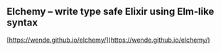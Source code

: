 ## Elchemy – write type safe Elixir using Elm-like syntax
  
  [https://wende.github.io/elchemy/](https://wende.github.io/elchemy/)